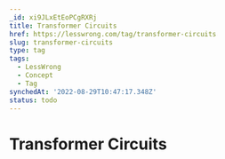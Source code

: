 ```yaml
---
_id: xi9JLxEtEoPCgRXRj
title: Transformer Circuits
href: https://lesswrong.com/tag/transformer-circuits
slug: transformer-circuits
type: tag
tags:
  - LessWrong
  - Concept
  - Tag
synchedAt: '2022-08-29T10:47:17.348Z'
status: todo
---
```


# Transformer Circuits

